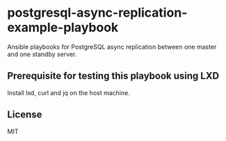 postgresql-async-replication-example-playbook
=============================================

Ansible playbooks for PostgreSQL async replication between one master and one standby server.

## Prerequisite for testing this playbook using LXD
Install lxd, curl and jq on the host machine.

## License
MIT
